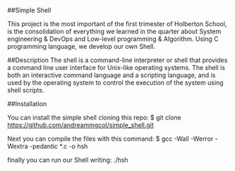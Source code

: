##Simple Shell

This project is the most important of the first trimester of Holberton School, is the consolidation of everything we learned in the quarter about System engineering & DevOps and Low-level programming & Algorithm. Using C programming language, we develop our own Shell.

##Description
The shell is a command-line interpreter or shell that provides a command line user interface for Unix-like operating systems. The shell is both an interactive command language and a scripting language, and is used by the operating system to control the execution of the system using shell scripts.

##Installation

You can install the simple shell cloning this repo:
$ git clone https://github.com/andreammgcol/simple_shell.git

Next you can compile the files with this command:
$ gcc -Wall -Werror -Wextra -pedantic *.c -o hsh

finally you can run our Shell writing:
./hsh
